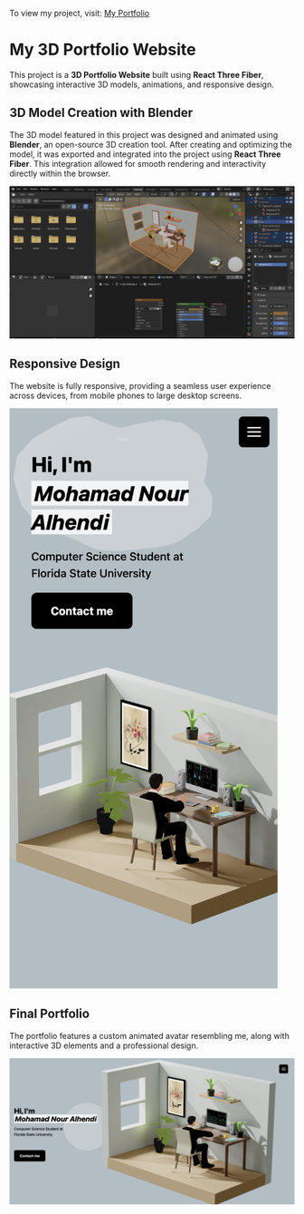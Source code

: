 To view my project, visit: [My Portfolio](https://nour29110.github.io/My-Portfolio/)

# My 3D Portfolio Website  

This project is a **3D Portfolio Website** built using **React Three Fiber**, showcasing interactive 3D models, animations, and responsive design.

## 3D Model Creation with Blender  
The 3D model featured in this project was designed and animated using **Blender**, an open-source 3D creation tool. After creating and optimizing the model, it was exported and integrated into the project using **React Three Fiber**. This integration allowed for smooth rendering and interactivity directly within the browser.  

![Blender Model](github-pics/Blender.png)  

## Responsive Design  
The website is fully responsive, providing a seamless user experience across devices, from mobile phones to large desktop screens.

![Responsive Design](github-pics/Responsive.png)  

## Final Portfolio  
The portfolio features a custom animated avatar resembling me, along with interactive 3D elements and a professional design.

![Portfolio Screenshot](github-pics/Portfolio.png)  

